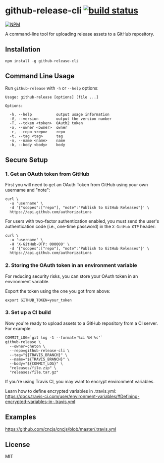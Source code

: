 # github-release-cli [![build status](https://travis-ci.org/cheton/github-release-cli.svg?branch=master)](https://travis-ci.org/cheton/github-release-cli)

[![NPM](https://nodei.co/npm/github-release-cli.png?downloads=true&stars=true)](https://www.npmjs.com/package/github-release-cli)

A command-line tool for uploading release assets to a GitHub repository.

## Installation

```
npm install -g github-release-cli
```


## Command Line Usage

Run `github-release` with `-h` or `--help` options:

```
Usage: github-release [options] [file ...]

Options:

  -h, --help           output usage information
  -V, --version        output the version number
  -T, --token <token>  OAuth2 token
  -o, --owner <owner>  owner
  -r, --repo <repo>    repo
  -t, --tag <tag>      tag
  -n, --name <name>    name
  -b, --body <body>    body
```

## Secure Setup

### 1. Get an OAuth token from GitHub

First you will need to get an OAuth Token from GitHub using your own username and "note":

```
curl \
  -u 'username' \
  -d '{"scopes":["repo"], "note":"Publish to GitHub Releases"}' \
  https://api.github.com/authorizations
```

For users with two-factor authentication enabled, you must send the user's authentication code (i.e., one-time password) in the `X-GitHub-OTP` header:

```
curl \
  -u 'username' \
  -H 'X-GitHub-OTP: 000000' \
  -d '{"scopes":["repo"], "note":"Publish to GitHub Releases"}' \
  https://api.github.com/authorizations
```

### 2. Storing the OAuth token in an environment variable

For reducing security risks, you can store your OAuth token in an environment variable.

Export the token using the one you got from above:

```
export GITHUB_TOKEN=your_token
```

### 3. Set up a CI build

Now you're ready to upload assets to a GitHub repository from a CI server. For example:

```
COMMIT_LOG=`git log -1 --format='%ci %H %s'`
github-release \
  --owner=cheton \
  --repo=github-release-cli \
  --tag="${TRAVIS_BRANCH}" \
  --name="${TRAVIS_BRANCH}" \
  --body="${COMMIT_LOG}" \
  "releases/file.zip" \
  "releases/file.tar.gz"
```

If you're using Travis CI, you may want to encrypt environment variables.

Learn how to define encrypted variables in .travis.yml:<br>
https://docs.travis-ci.com/user/environment-variables/#Defining-encrypted-variables-in-.travis.yml

## Examples
https://github.com/cncjs/cncjs/blob/master/.travis.yml

## License

MIT
